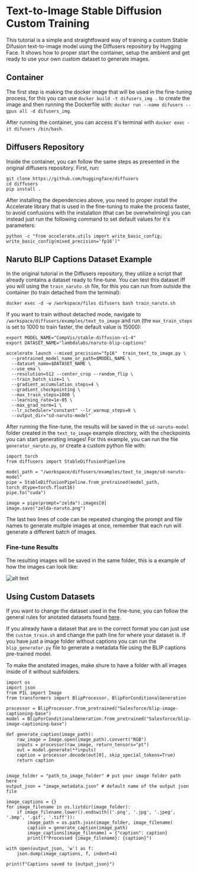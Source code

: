 # Text-to-Image Stable Diffusion Custom Training

This tutorial is a simple and straightfoward way of training a custom Stable Difusion text-to-image model using the Diffusers repository by Hugging Face. It shows how to proper start the container, setup the ambient and get ready to use your own custom dataset to generate images.

## Container
The first step is making the docker image that will be used in the fine-tuning process, for this you can use ` docker build -t difusers_img . ` to create the image and then running the Dockerfile with: `docker run --name difusers --gpus all -d difusers_img`.

After running the container, you can access it's terminal with `docker exec -it difusers /bin/bash`.

## Diffusers Repository
Inside the container, you can follow the same steps as presented in the original diffusers repository. First, run:

```
git clone https://github.com/huggingface/diffusers
cd diffusers
pip install .
```
After installing the dependencies above, you need to proper install the Accelerate library that is used in the fine-tuning to make the process faster, to avoid confusions with the instalation (that can be overwhelming) you can instead just run the following command to set default values for it's parameters:

```
python -c "from accelerate.utils import write_basic_config; write_basic_config(mixed_precision='fp16')"
```

## Naruto BLIP Captions Dataset Example

In the original tutorial in the Diffusers repository, they utilize a script that already contains a dataset ready to fine-tune. You can test this dataset iff you will using the `train_naruto.sh` file, for this you can run from outside the container (to train detached from the terminal):

```
docker exec -d -w /workspace/files difusers bash train_naruto.sh
```
If you want to train without detached mode, navigate to `/workspace/diffusers/examples/text_to_image` and run (the `max_train_steps` is set to 1000 to train faster, the default value is 15000):

```
export MODEL_NAME="CompVis/stable-diffusion-v1-4"
export DATASET_NAME="lambdalabs/naruto-blip-captions"

accelerate launch --mixed_precision="fp16"  train_text_to_image.py \
  --pretrained_model_name_or_path=$MODEL_NAME \
  --dataset_name=$DATASET_NAME \
  --use_ema \
  --resolution=512 --center_crop --random_flip \
  --train_batch_size=1 \
  --gradient_accumulation_steps=4 \
  --gradient_checkpointing \
  --max_train_steps=1000 \
  --learning_rate=1e-05 \
  --max_grad_norm=1 \
  --lr_scheduler="constant" --lr_warmup_steps=0 \
  --output_dir="sd-naruto-model"
```

After running the fine-tune, the results will be saved in the `sd-naruto-model` folder created in the `text_to_image` example directory, with the checkpoints you can start generating images! For this example, you can run the file `generator_naruto.py`, or create a custom python file with:

```
import torch
from diffusers import StableDiffusionPipeline

model_path = "/workspace/diffusers/examples/text_to_image/sd-naruto-model"
pipe = StableDiffusionPipeline.from_pretrained(model_path, torch_dtype=torch.float16)
pipe.to("cuda")

image = pipe(prompt="zelda").images[0]
image.save("zelda-naruto.png")
```

The last two lines of code can be repeated changing the prompt and file names to generate multple images at once, remember that each run will generate a different batch of images. 

### Fine-tune Results
The resulting images will be saved in the same folder, this is a example of how the images can look like:

![alt text](example_image.png)

## Using Custom Datasets

If you want to change the dataset used in the fine-tune, you can follow the general rules for anotated datasets found [here](https://huggingface.co/docs/datasets/v2.4.0/en/image_load#imagefolder-with-metadata). 

If you already have a dataset that are in the correct format you can just use the `custom_train.sh` and change the path line for where your dataset is. If you have just a image folder without captions you can run the `blip_generator.py` file to generate a metadata file using the BLIP captions pre-trained model. 

To make the anotated images, make shure to have a folder with all images inside of it without subfolders.

```
import os
import json
from PIL import Image
from transformers import BlipProcessor, BlipForConditionalGeneration

processor = BlipProcessor.from_pretrained("Salesforce/blip-image-captioning-base")
model = BlipForConditionalGeneration.from_pretrained("Salesforce/blip-image-captioning-base")

def generate_caption(image_path):
    raw_image = Image.open(image_path).convert("RGB")
    inputs = processor(raw_image, return_tensors="pt")
    out = model.generate(**inputs)
    caption = processor.decode(out[0], skip_special_tokens=True)
    return caption


image_folder = "path_to_image_folder" # put your image folder path here
output_json = "image_metadata.json" # default name of the output json file

image_captions = {}
for image_filename in os.listdir(image_folder):
    if image_filename.lower().endswith(('.png', '.jpg', '.jpeg', '.bmp', '.gif', '.tiff')):
        image_path = os.path.join(image_folder, image_filename)
        caption = generate_caption(image_path)
        image_captions[image_filename] = {"caption": caption}
        print(f"Processed {image_filename}: {caption}")

with open(output_json, 'w') as f:
    json.dump(image_captions, f, indent=4)

print(f"Captions saved to {output_json}")
```


